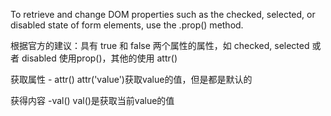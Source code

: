 To retrieve and change DOM properties such as the checked, selected, or disabled state of form elements, use the .prop() method. 

根据官方的建议：具有 true 和 false 两个属性的属性，如 checked, selected 或者 disabled 使用prop()，其他的使用 attr()

获取属性 - attr()
attr('value')获取value的值，但是都是默认的

获得内容 -val()
val()是获取当前value的值
